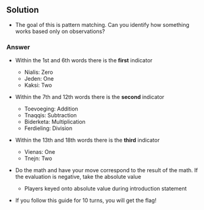 ## Solution 
- The goal of this is pattern matching. Can you identify how something works based only on observations? 

### Answer
- Within the 1st and 6th words there is the **first** indicator
  - Nialis: Zero
  - Jeden: One
  - Kaksi: Two
- Within the 7th and 12th words there is the **second** indicator
  - Toevoeging: Addition 
  - Tnaqqis: Subtraction
  - Biderketa: Multiplication
  - Ferdieling: Division
- Within the 13th and 18th words there is the **third** indicator
  - Vienas: One
  - Tnejn: Two

- Do the math and have your move correspond to the result of the math. If the evaluation is negative, take the absolute value
    - Players keyed onto absolute value during introduction statement
- If you follow this guide for 10 turns, you will get the flag!
